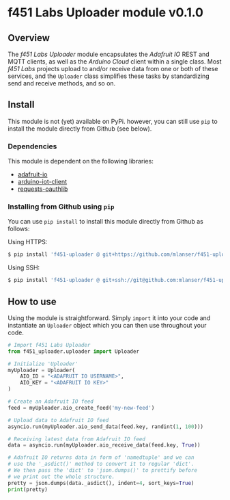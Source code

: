 # f451 Labs Uploader module v0.1.0

## Overview

The *f451 Labs Uploader* module encapsulates the *Adafruit IO* REST and MQTT clients, as well as the *Arduino Cloud* client within a single class. Most *f451 Labs* projects upload to and/or receive data from one or both of these services, and the `Uploader` class simplifies these tasks by standardizing send and receive methods, and so on.

## Install

This module is not (yet) available on PyPi. however, you can still use `pip` to install the module directly from Github (see below).

### Dependencies

This module is dependent on the following libraries:

- [adafruit-io](https://adafruit-io-python-client.readthedocs.io/en/latest/index.html)
- [arduino-iot-client](https://docs.arduino.cc/arduino-cloud/getting-started/arduino-iot-api#python)
- [requests-oauthlib](https://pypi.org/project/requests-oauthlib/)

### Installing from Github using `pip`

You can use `pip install` to install this module directly from Github as follows:

Using HTTPS:

```bash
$ pip install 'f451-uploader @ git+https://github.com/mlanser/f451-uploader.git'
```

Using SSH:

```bash
$ pip install 'f451-uploader @ git+ssh://git@github.com:mlanser/f451-uploader.git'
```

## How to use

Using the module is straightforward. Simply `import` it into your code and instantiate an `Uploader` object which you can then use throughout your code.

```Python
# Import f451 Labs Uploader
from f451_uploader.uploader import Uploader

# Initialize 'Uploader'
myUploader = Uploader(
    AIO_ID = "<ADAFRUIT IO USERNAME>", 
    AIO_KEY = "<ADAFRUIT IO KEY>"
)

# Create an Adafruit IO feed
feed = myUploader.aio_create_feed('my-new-feed')

# Upload data to Adafruit IO feed
asyncio.run(myUploader.aio_send_data(feed.key, randint(1, 100)))

# Receiving latest data from Adafruit IO feed
data = asyncio.run(myUploader.aio_receive_data(feed.key, True))

# Adafruit IO returns data in form of 'namedtuple' and we can 
# use the '_asdict()' method to convert it to regular 'dict'.
# We then pass the 'dict' to 'json.dumps()' to prettify before 
# we print out the whole structure.
pretty = json.dumps(data._asdict(), indent=4, sort_keys=True)
print(pretty)
```
